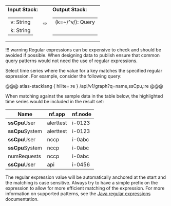 <table>
  <tbody>
  <tr>
    <td>
      <strong>Input Stack:</strong>
      <table>
        <tbody>
        <tr><td>v: String</td></tr>
        <tr><td>k: String</td></tr>
        </tbody>
      </table>
    </td><td style="vertical-align: middle;">
      &#8680;
    </td><td>
      <strong>Output Stack:</strong>
      <table>
        <tbody>
        <tr><td>(k=~/^v/): Query</td></tr>
        <tr><td>&nbsp;</td></tr>
        </tbody>
      </table>
    </td>
  </tr>
  </tbody>
</table>

!!! warning
    Regular expressions can be expensive to check and should be avoided if possible. When
    designing data to publish ensure that common query patterns would not need the use of
    regular expressions.

Select time series where the value for a key matches the specified regular expression.
For example, consider the following query:

@@@ atlas-stacklang { hilite=:re }
/api/v1/graph?q=name,ssCpu,:re
@@@

When matching against the sample data in the table below, the highlighted time series would be
included in the result set:

<table>
  <thead>
  <th>Name</th><th>nf.app</th><th>nf.node</th>
  </thead>
  <tbody>
  <tr class="atlas-hilite">
    <td><strong>ssCpu</strong>User</td>
    <td>alerttest</td>
    <td>i-0123</td>
  </tr><tr class="atlas-hilite">
    <td><strong>ssCpu</strong>System</td>
    <td>alerttest</td>
    <td>i-0123</td>
  </tr><tr class="atlas-hilite">
    <td><strong>ssCpu</strong>User</td>
    <td>nccp</td>
    <td>i-0abc</td>
  </tr><tr class="atlas-hilite">
    <td><strong>ssCpu</strong>System</td>
    <td>nccp</td>
    <td>i-0abc</td>
  </tr><tr>
    <td>numRequests</td>
    <td>nccp</td>
    <td>i-0abc</td>
  </tr><tr class="atlas-hilite">
    <td><strong>ssCpu</strong>User</td>
    <td>api</td>
    <td>i-0456</td>
  </tr>
  </tbody>
</table>

The regular expression value will be automatically anchored at the start and the matching is
case sensitive. Always try to have a simple prefix on the expression to allow for more efficient
matching of the expression. For more information on supported patterns, see the
[Java regular expressions] documentation.

[Java regular expressions]: https://docs.oracle.com/en/java/javase/11/docs/api/java.base/java/util/regex/Pattern.html
